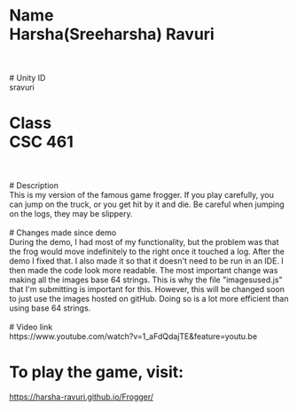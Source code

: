 # Name<br>Harsha(Sreeharsha) Ravuri
<br>
<br>
# Unity ID<br>sravuri

# Class<br>CSC 461
<br>
<br>
# Description<br>
This is my version of the famous game frogger. If you play carefully, you can jump on the truck, or you get hit by it and die. Be careful when jumping on the logs, they may be slippery. 
<br>
<br>
# Changes made since demo
<br>
During the demo, I had most of my functionality, but the problem was that the frog would move indefinitely to the right once it touched a log. After the demo I fixed that. I also made it so that it doesn't need to be run in an IDE. I then made the code look more readable. The most important change was making all the images base 64 strings. This is why the file "imagesused.js" that I'm submitting is important for this. However, this will be changed soon to just use the images hosted on gitHub. Doing so is a lot more efficient than using base 64 strings.
<br>
<br>
# Video link
<br>
https://www.youtube.com/watch?v=1_aFdQdajTE&feature=youtu.be
<br>

# To play the game, visit: 
https://harsha-ravuri.github.io/Frogger/
